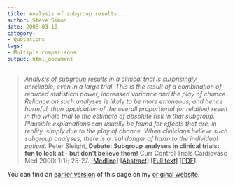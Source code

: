 ```yaml
---
title: Analysis of subgroup results ...
author: Steve Simon
date: 2005-03-10
category:
- Quotations
tags:
- Multiple comparisons
output: html_document
---
```

> *Analysis of subgroup results in a clinical trial is surprisingly
> unreliable, even in a large trial. This is the result of a combination
> of reduced statistical power, increased variance and the play of
> chance. Reliance on such analyses is likely to be more erroneous, and
> hence harmful, than application of the overall proportional (or
> relative) result in the whole trial to the estimate of absolute risk
> in that subgroup. Plausible explanations can usually be found for
> effects that are, in reality, simply due to the play of chance. When
> clinicians believe such subgroup analyses, there is a real danger of
> harm to the individual patient.* Peter Sleight, **Debate: Subgroup
> analyses in clinical trials: fun to look at - but don\'t believe
> them!** Curr Control Trials Cardiovasc Med 2000: 1(1); 25-27.
> [\[Medline\]](http://www.ncbi.nlm.nih.gov/entrez/query.fcgi?cmd=Retrieve&db=PubMed&list_uids=11714402&dopt=Abstract)
> [\[Abstract\]](http://cvm.controlled-trials.com/content/1/1/25/abstract)
> [\[Full text\]](http://cvm.controlled-trials.com/content/1/1/25)
> [\[PDF\]](http://cvm.controlled-trials.com/content/pdf/cvm-1-1-025.pdf)

You can find an [earlier version](http://www.pmean.com/05/AnalysisOfSubgroupResults.html) of this page on my [original website](http://www.pmean.com/original_site.html).
